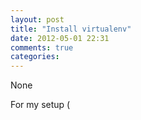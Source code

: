 ```yaml
---
layout: post
title: "Install virtualenv"
date: 2012-05-01 22:31
comments: true
categories: 
---
```


None


For my setup (

